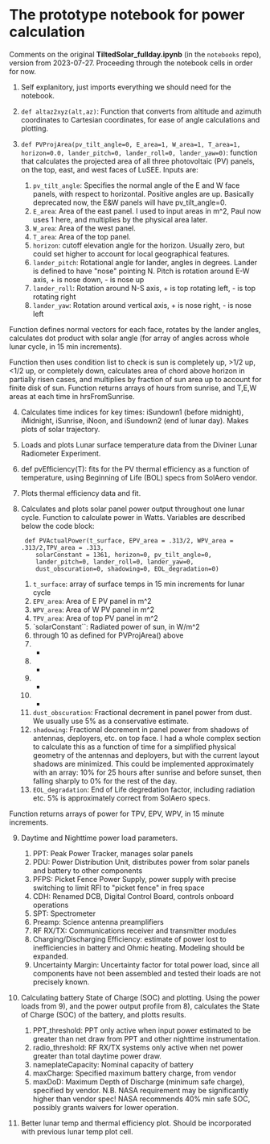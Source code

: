 # The prototype notebook for power calculation

Comments on the original __TiltedSolar_fullday.ipynb__ (in the `notebooks` repo), version from 2023-07-27.
Proceeding through the notebook cells in order for now.

1. Self explanitory, just imports everything we should need for the notebook.

2. `def altaz2xyz(alt,az)`: Function that converts from altitude and azimuth coordinates to Cartesian coordinates, for ease of angle calculations and plotting.

3. `def PVProjArea(pv_tilt_angle=0, E_area=1, W_area=1, T_area=1, horizon=0.0, lander_pitch=0, lander_roll=0, lander_yaw=0)`: function that calculates the projected area of all three photovoltaic (PV) panels, on the top, east, and west faces of LuSEE. Inputs are:

    1. `pv_tilt_angle`: Specifies the normal angle of the E and W face panels, with respect to horizontal. Positive angles are up. Basically deprecated now, the E&W panels will have pv_tilt_angle=0.
    2. `E_area`: Area of the east panel. I used to input areas in m^2, Paul now uses 1 here, and multiplies by the physical area later.
    3. `W_area`: Area of the west panel.
    4. `T_area`: Area of the top panel.
    5. `horizon`: cutoff elevation angle for the horizon. Usually zero, but could set higher to account for local geographical features.
    6. `lander_pitch`: Rotational angle for lander, angles in degrees. Lander is defined to have "nose" pointing N. Pitch is rotation around E-W axis, + is nose down, - is nose up
    7. `lander_roll`: Rotation around N-S axis, + is top rotating left, - is top rotating right
    8. `lander_yaw`: Rotation around vertical axis, + is nose right, - is nose left

Function defines normal vectors for each face, rotates by the lander angles, calculates dot product with solar angle (for array of angles across whole lunar cycle, in 15 min increments).

Function then uses condition list to check is sun is completely up, >1/2 up, <1/2 up, or completely down, calculates area of chord above horizon in partially risen cases, and multiplies by fraction of sun area up to account for finite disk of sun.
Function returns arrays of hours from sunrise, and T,E,W areas at each time in hrsFromSunrise.

4. Calculates time indices for key times: iSundown1 (before midnight), iMidnight, iSunrise, iNoon, and iSundown2 (end of lunar day). Makes plots of solar trajectory.

5. Loads and plots Lunar surface temperature data from the Diviner Lunar Radiometer Experiment.

6. def pvEfficiency(T): fits for the PV thermal efficiency as a function of temperature, using Beginning of Life (BOL) specs from SolAero vendor.

7. Plots thermal efficiency data and fit.

8. Calculates and plots solar panel power output throughout one lunar cycle. Function to calculate power in Watts. Variables are
described below the code block:

        def PVActualPower(t_surface, EPV_area = .313/2, WPV_area = .313/2,TPV_area = .313,
           solarConstant = 1361, horizon=0, pv_tilt_angle=0,
           lander_pitch=0, lander_roll=0, lander_yaw=0,
           dust_obscuration=0, shadowing=0, EOL_degradation=0)

    1. `t_surface`: array of surface temps in 15 min increments for lunar cycle
    2. `EPV_area`: Area of E PV panel in m^2
    3. `WPV_area`: Area of W PV panel in m^2
    4. `TPV_area`: Area of top PV panel in m^2
    5. `solarConstant``: Radiated power of sun, in W/m^2
    6. through 10 as defined for PVProjArea() above
    7. -
    8. -
    9. -
    10. -
    11. `dust_obscuration`: Fractional decrement in panel power from dust. We usually use 5% as a conservative estimate.
    12. `shadowing`: Fractional decrement in panel power from shadows of antennas, deployers, etc. on top face. I had a whole complex section to calculate this as a function of time for a simplified physical geometry of the antennas and deployers, but with the current layout shadows are minimized. This could be implemented approximately with an array: 10% for 25 hours after sunrise and before sunset, then falling sharply to 0% for the rest of the day.
    13. `EOL_degradation`: End of Life degredation factor, including radiation etc. 5% is approximately correct from SolAero specs.

Function returns arrays of power for TPV, EPV, WPV, in 15 minute increments.

9) Daytime and Nighttime power load parameters.
    
    1. PPT: Peak Power Tracker, manages solar panels
    2. PDU: Power Distribution Unit, distributes power from solar panels and battery to other components
    3. PFPS: Picket Fence Power Supply, power supply with precise switching to limit RFI to "picket fence" in freq space
    4. CDH: Renamed DCB, Digital Control Board, controls onboard operations
    5. SPT: Spectrometer
    6. Preamp: Science antenna preamplifiers
    7. RF RX/TX: Communications receiver and transmitter modules
    8. Charging/Discharging Efficiency: estimate of power lost to inefficiencies in battery and Ohmic heating. Modeling should be expanded.
    9. Uncertainty Margin: Uncertainty factor for total power load, since all components have not been assembled and tested their loads are not precisely known.
    
10) Calculating battery State of Charge (SOC) and plotting.
    Using the power loads from 9), and the power output profile from 8), calculates the State of Charge (SOC) of the battery, and plotts results.
    
    1. PPT_threshold: PPT only active when input power estimated to be greater than net draw from PPT and other nighttime instrumentation.
    2. radio_threshold: RF RX/TX systems only active when net power greater than total daytime power draw.
    3. nameplateCapacity: Nominal capacity of battery
    4. maxCharge: Specified maximum battery charge, from vendor
    5. maxDoD: Maximum Depth of Discharge (minimum safe charge), specified by vendor. N.B. NASA requirement may be significantly higher than vendor spec! NASA recommends 40% min safe SOC, possibly grants waivers for lower operation.
   
11) Better lunar temp and thermal efficiency plot.
    Should be incorporated with previous lunar temp plot cell.
